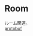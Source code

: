 # Room
ルーム関連。  
[protobuf](https://github.com/game-core/gocrafter/tree/main/docs/proto/api/game/room)  
